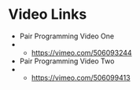 # Video Links

* Pair Programming Video One
* * https://vimeo.com/506093244
* Pair Programming Video Two
* * https://vimeo.com/506099413
